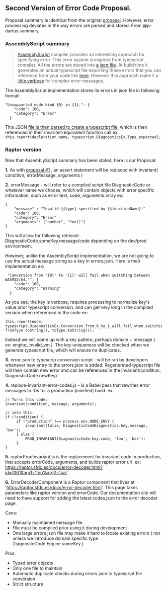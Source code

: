 ## **Second Version of Error Code Proposal.**
Proposal summary is identical from the original [proposal](https://github.com/salesforce/lwc/blob/master/docs/proposals/error-code-system.md). However, error processing deviates in the way errors are parsed and stored. From @p-dartus summary

### AssemblyScript summary
>[AssemblyScript](https://github.com/AssemblyScript/assemblyscript) compiler provides an interesting approach for specifying error. This error system is inspired from typescript compiler. All the errors are stored into [a json file](https://github.com/AssemblyScript/assemblyscript/blob/master/src/diagnosticMessages.json). At build time it generates an actual typescript file exporting those errors that you can reference from your code like [here](https://github.com/AssemblyScript/assemblyscript/blob/master/src/program.ts#L464).
>However this approach make it a [little verbose](https://github.com/AssemblyScript/assemblyscript/blob/master/src/program.ts#L551) for complex error messages.

The AssemblyScript implementation stores its errors in json file in following format:
```
"Unsupported node kind {0} in {1}.": {
    "code": 100,
    "category": "Error"
  }
```

This JSON [file is then parsed to create a typescript file](https://github.com/AssemblyScript/assemblyscript/blob/master/src/diagnosticMessages.generated.ts), which is then referenced in their invariant-equivalent function call ex:
```this.report(declaration.name, typescript.DiagnosticsEx.Type_expected); ```

### Raptor version
Now that AssemblyScript summary has been stated, here is our Proposal:

**1.** As with [proposal #1](https://github.com/salesforce/lwc/blob/master/docs/proposals/error-code-system.md) , an assert statement will be replaced with invariant( condition, errorMessage, arguments )

**2.** errorMessage - will refer to a compiled script file DiagnosticCode or whatever name we choose, which will contain objects with error specific information, such as error text, code, arguments array ex:
```
{
    "message" : "Invalid {$type} specified by {$functionName}!"
    "code": 100,
    "category": "Error"
    "arguments": ["number", "foo()"]
}
```
This will allow for following retrieval: DiagnosticCode.someKey.message/code depending on the dev/prod environment.

However, unlike the AssemblyScript implementation, we are not going to use the actual message string as a key in errors.json. Here is their implementation ex:
```
 "Conversion from '{0}' to '{1}' will fail when switching between WASM32/64.'": {
    "code": 109,
    "category": "Warning"
  }
```
As you see, the key is verbose, requires processing to normalize key's value prior typescript conversion, and can get very long in the compiled version when referenced in the code ex:
```
this.report(node,
typescript.DiagnosticsEx.Conversion_from_0_to_1_will_fail_when_switching_between_WASM32_64, fromType.toString(), toType.toString());
```

Instead we will come up with a key pattern,  perhaps domain + message ( ex: engine_invalid_vm ). The key uniqueness will be checked when we generate typescript file, which will ensure no duplicates.

**3.** error.json to typescrip conversion script - will be ran by developers whenever new entry to the errors.json is added. Regenerated typescript file will then contain new error and can be referenced in the invariant(condition, DiagnosticCode.newKey)

**4.** replace-invariant-error-codes.js - is a Babel pass that rewrites error messages to IDs for a production (minified) build. ex:
```
// Turns this code:
invariant(condition, message, arguments);
```

```
// into this:
if (!condition) {
     if ("production" !== process.env.NODE_ENV) {
         invariant(false, DiagnosticCodeDiagnostics.key.message, 'bar');
     } else {
         PROD_INVARIANT(DiagnosticCode.key.code, 'foo', 'bar');
     }
}
```

**5.** raptorProdInvariant.js is the replacement for invariant code in production, that accepts errorCode, arguments, and builds raptor error url. ex: https://raptor.sfdc.es/docs/error-decoder.html?id=1001&arg1='foo'&arg2='bar'.

**6.** ErrorDecoderComponent is a Raptor component that lives at 'https://raptor.sfdc.es/docs/error-decoder.html'. This page takes parameters like raptor version and errorCode. Our documentation site will need to have support for adding the latest codes.json to the error decoder page.




Cons:
- Manually maintained message file
- File must be compiled prior using it during development
- One large errors.json file may make it hard to locate existing errors ( not unless we introduce domain specific type DiagnosticCode.Engine.someKey )

Pros:
- Typed error objects
- Only one file to maintain
- Automatic duplicate checks during errors.json to typescript file conversion
- Strict structure
